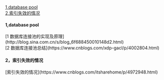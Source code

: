 [1,database pool](#1)  
[2,索引失效的情况](#2)  
<h4 id = "1">1,database pool</h4>
[1 数据库连接池的实现及原理](http://blog.sina.com.cn/s/blog_6f688450010148d2.html)  <br>
[2 数据库连接池总结](https://www.cnblogs.com/xdp-gacl/p/4002804.html)  <br>

<h4 id = "2">2，索引失效的情况</h4>
[索引失效的情况](https://www.cnblogs.com/itsharehome/p/4972948.html) <br>
